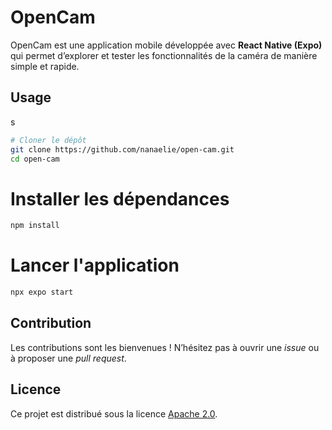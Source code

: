 # OpenCam

OpenCam est une application mobile développée avec **React Native (Expo)** qui permet d’explorer et tester les fonctionnalités de la caméra de manière simple et rapide.

## Usage
s
```bash
# Cloner le dépôt
git clone https://github.com/nanaelie/open-cam.git
cd open-cam
```
# Installer les dépendances
```bash
npm install
```

# Lancer l'application
```bash
npx expo start
```

## Contribution

Les contributions sont les bienvenues !
N’hésitez pas à ouvrir une *issue* ou à proposer une *pull request*.

## Licence

Ce projet est distribué sous la licence [Apache 2.0](LICENSE).
